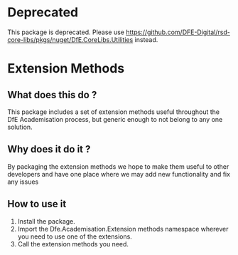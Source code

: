 # Deprecated

This package is deprecated. Please use https://github.com/DFE-Digital/rsd-core-libs/pkgs/nuget/DfE.CoreLibs.Utilities instead.

# Extension Methods

## What does this do ?
This package includes a set of extension methods useful throughout the DfE Academisation process, but generic enough to not belong to any one solution.

## Why does it do it ?
By packaging the extension methods we hope to make them useful to other developers and have one place where we may add new functionality and fix any issues

## How to use it 

1) Install the package.
2) Import the Dfe.Academisation.Extension methods namespace wherever you need to use one of the extensions.
3) Call the extension methods you need. 

